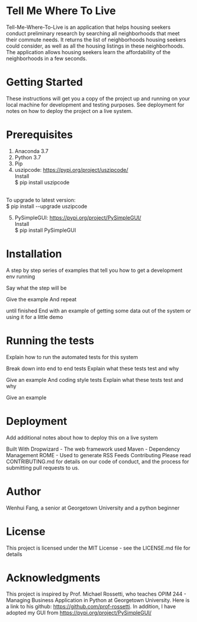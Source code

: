 # Tell Me Where To Live

Tell-Me-Where-To-Live is an application that helps housing seekers conduct preliminary research by searching all neighborhoods that meet their commute needs. It returns the list of neighborhoods housing seekers could consider, as well as all the housing listings in these neighborhoods. The application allows housing seekers learn the affordability of the neighborhoods in a few seconds.

# Getting Started
These instructions will get you a copy of the project up and running on your local machine for development and testing purposes. See deployment for notes on how to deploy the project on a live system.

# Prerequisites
1. Anaconda 3.7
2. Python 3.7
3. Pip
4. uszipcode: https://pypi.org/project/uszipcode/
  <br />Install
  <br />$ pip install uszipcode
  
  <br />To upgrade to latest version:
  <br />$ pip install --upgrade uszipcode

5. PySimpleGUI: https://pypi.org/project/PySimpleGUI/
  <br />Install
  <br />$ pip install PySimpleGUI

# Installation
A step by step series of examples that tell you how to get a development env running

Say what the step will be

Give the example
And repeat

until finished
End with an example of getting some data out of the system or using it for a little demo

# Running the tests
Explain how to run the automated tests for this system

Break down into end to end tests
Explain what these tests test and why

Give an example
And coding style tests
Explain what these tests test and why

Give an example

# Deployment
Add additional notes about how to deploy this on a live system

Built With
Dropwizard - The web framework used
Maven - Dependency Management
ROME - Used to generate RSS Feeds
Contributing
Please read CONTRIBUTING.md for details on our code of conduct, and the process for submitting pull requests to us.

# Author
Wenhui Fang, a senior at Georgetown University and a python beginner 

# License
This project is licensed under the MIT License - see the LICENSE.md file for details

# Acknowledgments
This project is inspired by Prof. Michael Rossetti, who teaches OPIM 244 - Managing Business Application in Python at Georgetown University. Here is a link to his github: https://github.com/prof-rossetti. In addition, I have adopted my GUI from https://pypi.org/project/PySimpleGUI/
